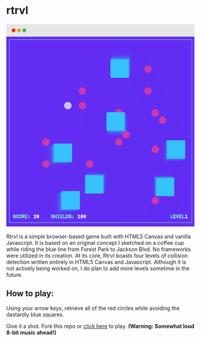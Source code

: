 # rtrvl

![rtrvl](./screenshot.png)

Rtrvl is a simple browser-based game built with HTML5 Canvas and vanilla Javascript. It is based on an original concept I sketched on a coffee cup while riding the blue line from Forest Park to Jackson Blvd. No frameworks were utilized in its creation. At its core, Rtrvl boasts four levels of collision detection written entirely in HTML5 Canvas and Javascript. Although it is not actively being worked on, I do plan to add more levels sometime in the future.

## How to play:

Using your arrow keys, retrieve all of the red circles while avoiding the dastardly blue squares.

Give it a shot. Fork this repo or [click here](http://rozon.org/rtrvl) to play.
**(Warning: Somewhat loud 8-bit music ahead!)**
